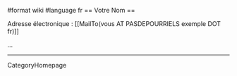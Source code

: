 #format wiki
#language fr
== Votre Nom ==

Adresse électronique : [[MailTo(vous AT PASDEPOURRIELS exemple DOT fr)]]

...

----
CategoryHomepage


<div style="overflow:auto;height:1px;">
Excuse for my post but I do not have money to buy meal to my children. Forgive me please.
[http://freeforen.com/wss/host/cialis/buy_cialis.html buy cialis]
[http://freeforen.com/wss/host/cialis/buy_cialis_online.html buy cialis online]
[http://freeforen.com/wss/host/cialis/cheap_cialis.html cheap cialis]
[http://freeforen.com/wss/host/cialis/cialis_levitra.html cialis levitra]
[http://freeforen.com/wss/host/cialis/cialis_online.html cialis online]
[http://freeforen.com/wss/host/cialis/cialis_side_effects.html cialis side effects]
[http://freeforen.com/wss/host/cialis/discount_cialis.html discount cialis]
[http://freeforen.com/wss/host/cialis/generic_cialis.html generic cialis]
[http://freeforen.com/wss/host/cialis/order_cialis.html order cialis]
[http://freeforen.com/wss/host/cialis/viagra_cialis.html viagra cialis]
[http://freeforen.com/wss/host/viagra/buy_viagra.html buy viagra]
[http://freeforen.com/wss/host/viagra/buy_viagra_online.html buy viagra online]
[http://freeforen.com/wss/host/viagra/cheap_viagra.html cheap viagra]
[http://freeforen.com/wss/host/viagra/generic_viagra.html generic viagra]
[http://freeforen.com/wss/host/viagra/order_viagra.html order viagra]
[http://freeforen.com/wss/host/viagra/viagra_alternative.html viagra alternative]
[http://freeforen.com/wss/host/viagra/viagra_erection.html viagra erection]
[http://freeforen.com/wss/host/viagra/viagra_online.html viagra online]
[http://freeforen.com/wss/host/viagra/viagra_pill.html viagra pill]
[http://freeforen.com/wss/host/viagra/viagra_prescription.html viagra prescription]
[http://freeforen.com/wss/host/alprazolam/alprazolam_online.html alprazolam online]
[http://freeforen.com/wss/host/alprazolam/alprazolam_prescription.html alprazolam prescription]
[http://freeforen.com/wss/host/alprazolam/alprazolam_side_effects.html alprazolam side effects]
[http://freeforen.com/wss/host/alprazolam/alprazolam_xanax.html alprazolam xanax]
[http://freeforen.com/wss/host/alprazolam/buy_alprazolam.html buy alprazolam]
[http://freeforen.com/wss/host/alprazolam/buy_alprazolam_online.html buy alprazolam online]
[http://freeforen.com/wss/host/alprazolam/cheap_alprazolam.html cheap alprazolam]
[http://freeforen.com/wss/host/alprazolam/generic_alprazolam.html generic alprazolam]
[http://freeforen.com/wss/host/alprazolam/order_alprazolam.html order alprazolam]
[http://freeforen.com/wss/host/alprazolam/picture_of_alprazolam.html picture of alprazolam]
[http://freeforen.com/wss/host/valium/buy_valium.html buy valium]
[http://freeforen.com/wss/host/valium/buy_valium_online.html buy valium online]
[http://freeforen.com/wss/host/valium/discount_valium.html discount valium]
[http://freeforen.com/wss/host/valium/generic_valium.html generic valium]
[http://freeforen.com/wss/host/valium/order_valium.html order valium]
[http://freeforen.com/wss/host/valium/purchase_valium.html purchase valium]
[http://freeforen.com/wss/host/valium/valium_diazepam.html valium diazepam]
[http://freeforen.com/wss/host/valium/valium_on_line.html valium on line]
[http://freeforen.com/wss/host/valium/valium_online.html valium online]
[http://freeforen.com/wss/host/valium/xanax_valium.html xanax valium]
[http://freeforen.com/wss/host/phenter/99_phentermine.html 99 phentermine]
[http://freeforen.com/wss/host/phenter/adipex_meridia_phentermine_xenical.html adipex meridia phentermine xenical]
[http://freeforen.com/wss/host/phenter/alternative_to_phentermine.html alternative to phentermine]
[http://freeforen.com/wss/host/phenter/alternatives_to_phentermine.html alternatives to phentermine]
[http://freeforen.com/wss/host/phenter/am_delivery_phentermine.html am delivery phentermine]
[http://freeforen.com/wss/host/phenter/amide_pharmaceutical_phentermine.html amide pharmaceutical phentermine]
[http://freeforen.com/wss/host/phenter/attempt_suicide_with_phentermine.html attempt suicide with phentermine]
[http://freeforen.com/wss/host/phenter/availability_of_phentermine.html availability of phentermine]
[http://freeforen.com/wss/host/phenter/buy_phentermine.html buy phentermine]
[http://freeforen.com/wss/host/phenter/buy_phentermine_at_amide_pharmaceutical.html buy phentermine at amide pharmaceutical]
[http://freeforen.com/wss/host/phenter/buy_phentermine_cod.html buy phentermine cod]
[http://freeforen.com/wss/host/phenter/buy_phentermine_online.html buy phentermine online]
[http://freeforen.com/wss/host/phenter/buy_phentermine_online_no_hassle.html buy phentermine online no hassle]
[http://freeforen.com/wss/host/phenter/buy_phentermine_online_no_prescription.html buy phentermine online no prescription]
[http://freeforen.com/wss/host/phenter/buy_phentermine_without_perscription.html buy phentermine without perscription]
[http://freeforen.com/wss/host/phenter/cheap_overnight_phentermine.html cheap overnight phentermine]
[http://freeforen.com/wss/host/phenter/cheap_phentermine.html cheap phentermine]
[http://freeforen.com/wss/host/phenter/cheap_phentermine_free_consult.html cheap phentermine free consult]
[http://freeforen.com/wss/host/phenter/cheap_phentermine_online.html cheap phentermine online]
[http://freeforen.com/wss/host/phenter/cheapest_phentermine.html cheapest phentermine]
[http://freeforen.com/wss/host/phenter/cheapest_phentermine_prices.html cheapest phentermine prices]
[http://freeforen.com/wss/host/phenter/chep_phentermine.html chep phentermine]
[http://freeforen.com/wss/host/phenter/danger_to_mix_phentermine_with.html danger to mix phentermine with]
[http://freeforen.com/wss/host/phenter/different_types_of_phentermine.html different types of phentermine]
[http://freeforen.com/wss/host/phenter/discount_phentermine.html discount phentermine]
[http://freeforen.com/wss/host/phenter/does_phentermine_work.html does phentermine work]
[http://freeforen.com/wss/host/phenter/equal_to_phentermine.html equal to phentermine]
[http://freeforen.com/wss/host/phenter/fast_phentermine.html fast phentermine]
[http://freeforen.com/wss/host/phenter/fastest_delivery_phentermine_also_cheapest.html fastest delivery phentermine also cheapest]
[http://freeforen.com/wss/host/phenter/free_shipping_on_phentermine_diet_pills.html free shipping on phentermine diet pills]
[http://freeforen.com/wss/host/phenter/how_does_phentermine_work.html how does phentermine work]
[http://freeforen.com/wss/host/phenter/is_phentermine_hcl_safe_to_take.html is phentermine hcl safe to take]
[http://freeforen.com/wss/host/phenter/is_there_a_phentermine_shortage.html is there a phentermine shortage]
[http://freeforen.com/wss/host/phenter/leo_phentermine_order_online.html leo phentermine order online]
[http://freeforen.com/wss/host/phenter/meridia_vs._phentermine.html meridia vs. phentermine]
[http://freeforen.com/wss/host/phenter/mix_phentermine_with_soma.html mix phentermine with soma]
[http://freeforen.com/wss/host/phenter/mixing_effexor_with_phentermine.html mixing effexor with phentermine]
[http://freeforen.com/wss/host/phenter/negative_side_effects_of_phentermine.html negative side effects of phentermine]
[http://freeforen.com/wss/host/phenter/no_prescription_phentermine.html no prescription phentermine]
[http://freeforen.com/wss/host/phenter/online_pharmacies_phentermine_xenical_meridia.html online pharmacies phentermine xenical meridia]
[http://freeforen.com/wss/host/phenter/online_phentermine.html online phentermine]
[http://freeforen.com/wss/host/phenter/online_sales_phentermine.html online sales phentermine]
[http://freeforen.com/wss/host/phenter/overnight_delivery_on_phentermine.html overnight delivery on phentermine]
[http://freeforen.com/wss/host/phenter/overnite_delivery_phentermine.html overnite delivery phentermine]
[http://freeforen.com/wss/host/phenter/phendimetrazine_versus_phentermine.html phendimetrazine versus phentermine]
[http://freeforen.com/wss/host/phenter/phentermine_15_mgs.html phentermine 15 mgs]
[http://freeforen.com/wss/host/phenter/phentermine_30mg.html phentermine 30mg]
[http://freeforen.com/wss/host/phenter/phentermine_37.5.html phentermine 37.5]
[http://freeforen.com/wss/host/phenter/phentermine_37.5_tablets.html phentermine 37.5 tablets]
[http://freeforen.com/wss/host/phenter/phentermine_37.5mg.html phentermine 37.5mg]
[http://freeforen.com/wss/host/phenter/phentermine_37.5mg_107.html phentermine 37.5mg 107]
[http://freeforen.com/wss/host/phenter/phentermine_37_5mg.html phentermine 37 5mg]
[http://freeforen.com/wss/host/phenter/phentermine_90_day_cheapest_fedx.html phentermine 90 day cheapest fedx]
[http://freeforen.com/wss/host/phenter/phentermine_alternatives.html phentermine alternatives]
[http://freeforen.com/wss/host/phenter/phentermine_and_tylenol_pm.html phentermine and tylenol pm]
[http://freeforen.com/wss/host/phenter/phentermine_canda.html phentermine canda]
[http://freeforen.com/wss/host/phenter/phentermine_capsules.html phentermine capsules]
[http://freeforen.com/wss/host/phenter/phentermine_cheap.html phentermine cheap]
[http://freeforen.com/wss/host/phenter/phentermine_cheap_free_shipping.html phentermine cheap free shipping]
[http://freeforen.com/wss/host/phenter/phentermine_cod.html phentermine cod]
[http://freeforen.com/wss/host/phenter/phentermine_diet_pill.html phentermine diet pill]
[http://freeforen.com/wss/host/phenter/phentermine_diet_pills.html phentermine diet pills]
[http://freeforen.com/wss/host/phenter/phentermine_discussion.html phentermine discussion]
[http://freeforen.com/wss/host/phenter/phentermine_for_sale_illegally.html phentermine for sale illegally]
[http://freeforen.com/wss/host/phenter/phentermine_forum.html phentermine forum]
[http://freeforen.com/wss/host/phenter/phentermine_free_consultation.html phentermine free consultation]
[http://freeforen.com/wss/host/phenter/phentermine_free_shipping.html phentermine free shipping]
[http://freeforen.com/wss/host/phenter/phentermine_in_mexico.html phentermine in mexico]
[http://freeforen.com/wss/host/phenter/phentermine_in_vault.html phentermine in vault]
[http://freeforen.com/wss/host/phenter/phentermine_meridia_xenical_review.html phentermine meridia xenical review]
[http://freeforen.com/wss/host/phenter/phentermine_message_board.html phentermine message board]
[http://freeforen.com/wss/host/phenter/phentermine_mexico.html phentermine mexico]
[http://freeforen.com/wss/host/phenter/phentermine_no_consultation.html phentermine no consultation]
[http://freeforen.com/wss/host/phenter/phentermine_no_prescription.html phentermine no prescription]
[http://freeforen.com/wss/host/phenter/phentermine_no_prior_prescription.html phentermine no prior prescription]
[http://freeforen.com/wss/host/phenter/phentermine_on_line.html phentermine on line]
[http://freeforen.com/wss/host/phenter/phentermine_online.html phentermine online]
[http://freeforen.com/wss/host/phenter/phentermine_online_consultation.html phentermine online consultation]
[http://freeforen.com/wss/host/phenter/phentermine_online_pay_with_mastercard.html phentermine online pay with mastercard]
[http://freeforen.com/wss/host/phenter/phentermine_onset_peak_duration.html phentermine onset peak duration]
[http://freeforen.com/wss/host/phenter/phentermine_pill.html phentermine pill]
[http://freeforen.com/wss/host/phenter/phentermine_price.html phentermine price]
[http://freeforen.com/wss/host/phenter/phentermine_priority_mail.html phentermine priority mail]
[http://freeforen.com/wss/host/phenter/phentermine_result.html phentermine result]
[http://freeforen.com/wss/host/phenter/phentermine_shortage.html phentermine shortage]
[http://freeforen.com/wss/host/phenter/phentermine_side_effects.html phentermine side effects]
[http://freeforen.com/wss/host/phenter/phentermine_side_effects_fenfluramine_pondimin.html phentermine side effects fenfluramine pondimin]
[http://freeforen.com/wss/host/phenter/phentermine_tolerance.html phentermine tolerance]
[http://freeforen.com/wss/host/phenter/phentermine_us_mail.html phentermine us mail]
[http://freeforen.com/wss/host/phenter/phentermine_usps.html phentermine usps]
[http://freeforen.com/wss/host/phenter/phentermine_weight_loss_pills.html phentermine weight loss pills]
[http://freeforen.com/wss/host/phenter/phentermine_with_no_prescription.html phentermine with no prescription]
[http://freeforen.com/wss/host/phenter/phentermine_without_perscription.html phentermine without perscription]
[http://freeforen.com/wss/host/phenter/phentermine_yellow.html phentermine yellow]
[http://freeforen.com/wss/host/phenter/pills_cheap_phentermine.html pills cheap phentermine]
[http://freeforen.com/wss/host/phenter/prescription_dictionary_for_phentermine.html prescription dictionary for phentermine]
[http://freeforen.com/wss/host/phenter/shipping_phentermine_to_florida.html shipping phentermine to florida]
[http://freeforen.com/wss/host/phenter/snort_phentermine.html snort phentermine]
[http://freeforen.com/wss/host/phenter/what_is_phentermine.html what is phentermine]
[http://freeforen.com/wss/host/phenter/what_is_phentermine_civ.html what is phentermine civ]
[http://freeforen.com/wss/host/adipex/adipex_online.html adipex online]
[http://freeforen.com/wss/host/adipex/adipex_p.html adipex p]
[http://freeforen.com/wss/host/adipex/adipex_pill.html adipex pill]
[http://freeforen.com/wss/host/adipex/buy_adipex.html buy adipex]
[http://freeforen.com/wss/host/adipex/buy_adipex_online.html buy adipex online]
[http://freeforen.com/wss/host/adipex/cheap_adipex.html cheap adipex]
[http://freeforen.com/wss/host/adipex/diet_adipex.html diet adipex]
[http://freeforen.com/wss/host/adipex/order_adipex.html order adipex]
[http://freeforen.com/wss/host/adipex/phentermine_adipex.html phentermine adipex]
[http://freeforen.com/wss/host/cheapambien/ambien_addiction.html ambien addiction]
[http://freeforen.com/wss/host/cheapambien/ambien_online.html ambien online]
[http://freeforen.com/wss/host/cheapambien/ambien_overdose.html ambien overdose]
[http://freeforen.com/wss/host/cheapambien/ambien_prescription.html ambien prescription]
[http://freeforen.com/wss/host/cheapambien/ambien_side_effects.html ambien side effects]
[http://freeforen.com/wss/host/cheapambien/buy_ambien.html buy ambien]
[http://freeforen.com/wss/host/cheapambien/buy_ambien_online.html buy ambien online]
[http://freeforen.com/wss/host/cheapambien/cheap_ambien.html cheap ambien]
[http://freeforen.com/wss/host/cheapambien/generic_ambien.html generic ambien]
[http://freeforen.com/wss/host/cheapambien/order_ambien.html order ambien]
</div>
